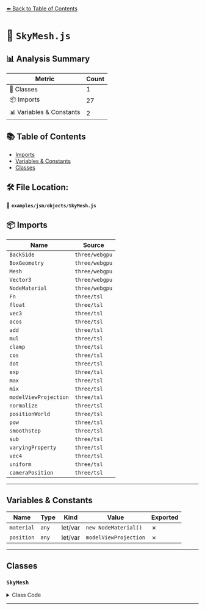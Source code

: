 [⬅️ Back to Table of Contents](../../../index.md)

# 📄 `SkyMesh.js`

## 📊 Analysis Summary

| Metric | Count |
|--------|-------|
| 🧱 Classes | 1 |
| 📦 Imports | 27 |
| 📊 Variables & Constants | 2 |

## 📚 Table of Contents

- [Imports](#imports)
- [Variables & Constants](#variables-constants)
- [Classes](#classes)

## 🛠️ File Location:
📂 **`examples/jsm/objects/SkyMesh.js`**

## 📦 Imports

| Name | Source |
|------|--------|
| `BackSide` | `three/webgpu` |
| `BoxGeometry` | `three/webgpu` |
| `Mesh` | `three/webgpu` |
| `Vector3` | `three/webgpu` |
| `NodeMaterial` | `three/webgpu` |
| `Fn` | `three/tsl` |
| `float` | `three/tsl` |
| `vec3` | `three/tsl` |
| `acos` | `three/tsl` |
| `add` | `three/tsl` |
| `mul` | `three/tsl` |
| `clamp` | `three/tsl` |
| `cos` | `three/tsl` |
| `dot` | `three/tsl` |
| `exp` | `three/tsl` |
| `max` | `three/tsl` |
| `mix` | `three/tsl` |
| `modelViewProjection` | `three/tsl` |
| `normalize` | `three/tsl` |
| `positionWorld` | `three/tsl` |
| `pow` | `three/tsl` |
| `smoothstep` | `three/tsl` |
| `sub` | `three/tsl` |
| `varyingProperty` | `three/tsl` |
| `vec4` | `three/tsl` |
| `uniform` | `three/tsl` |
| `cameraPosition` | `three/tsl` |


---

## Variables & Constants

| Name | Type | Kind | Value | Exported |
|------|------|------|-------|----------|
| `material` | `any` | let/var | `new NodeMaterial()` | ✗ |
| `position` | `any` | let/var | `modelViewProjection` | ✗ |


---

## Classes

### `SkyMesh`

<details><summary>Class Code</summary>

```ts
class SkyMesh extends Mesh {

	/**
	 * Constructs a new skydome.
	 */
	constructor() {

		const material = new NodeMaterial();

		super( new BoxGeometry( 1, 1, 1 ), material );

		/**
		 * The turbidity uniform.
		 *
		 * @type {UniformNode<float>}
		 */
		this.turbidity = uniform( 2 );

		/**
		 * The rayleigh uniform.
		 *
		 * @type {UniformNode<float>}
		 */
		this.rayleigh = uniform( 1 );

		/**
		 * The mieCoefficient uniform.
		 *
		 * @type {UniformNode<float>}
		 */
		this.mieCoefficient = uniform( 0.005 );

		/**
		 * The mieDirectionalG uniform.
		 *
		 * @type {UniformNode<float>}
		 */
		this.mieDirectionalG = uniform( 0.8 );

		/**
		 * The sun position uniform.
		 *
		 * @type {UniformNode<vec3>}
		 */
		this.sunPosition = uniform( new Vector3() );

		/**
		 * The up position.
		 *
		 * @type {UniformNode<vec3>}
		 */
		this.upUniform = uniform( new Vector3( 0, 1, 0 ) );

		/**
		 * This flag can be used for type testing.
		 *
		 * @type {boolean}
		 * @readonly
		 * @default true
		 */
		this.isSky = true;

		// Varyings

		const vSunDirection = varyingProperty( 'vec3' );
		const vSunE = varyingProperty( 'float' );
		const vSunfade = varyingProperty( 'float' );
		const vBetaR = varyingProperty( 'vec3' );
		const vBetaM = varyingProperty( 'vec3' );

		const vertexNode = /*@__PURE__*/ Fn( () => {

			// constants for atmospheric scattering
			const e = float( 2.71828182845904523536028747135266249775724709369995957 );
			// const pi = float( 3.141592653589793238462643383279502884197169 );

			// wavelength of used primaries, according to preetham
			// const lambda = vec3( 680E-9, 550E-9, 450E-9 );
			// this pre-calculation replaces older TotalRayleigh(vec3 lambda) function:
			// (8.0 * pow(pi, 3.0) * pow(pow(n, 2.0) - 1.0, 2.0) * (6.0 + 3.0 * pn)) / (3.0 * N * pow(lambda, vec3(4.0)) * (6.0 - 7.0 * pn))
			const totalRayleigh = vec3( 5.804542996261093E-6, 1.3562911419845635E-5, 3.0265902468824876E-5 );

			// mie stuff
			// K coefficient for the primaries
			// const v = float( 4.0 );
			// const K = vec3( 0.686, 0.678, 0.666 );
			// MieConst = pi * pow( ( 2.0 * pi ) / lambda, vec3( v - 2.0 ) ) * K
			const MieConst = vec3( 1.8399918514433978E14, 2.7798023919660528E14, 4.0790479543861094E14 );

			// earth shadow hack
			// cutoffAngle = pi / 1.95;
			const cutoffAngle = float( 1.6110731556870734 );
			const steepness = float( 1.5 );
			const EE = float( 1000.0 );

			// varying sun position

			const sunDirection = normalize( this.sunPosition );
			vSunDirection.assign( sunDirection );

			// varying sun intensity

			const angle = dot( sunDirection, this.upUniform );
			const zenithAngleCos = clamp( angle, - 1, 1 );
			const sunIntensity = EE.mul( max( 0.0, float( 1.0 ).sub( pow( e, cutoffAngle.sub( acos( zenithAngleCos ) ).div( steepness ).negate() ) ) ) );
			vSunE.assign( sunIntensity );

			// varying sun fade

			const sunfade = float( 1.0 ).sub( clamp( float( 1.0 ).sub( exp( this.sunPosition.y.div( 450000.0 ) ) ), 0, 1 ) );
			vSunfade.assign( sunfade );

			// varying vBetaR

			const rayleighCoefficient = this.rayleigh.sub( float( 1.0 ).mul( float( 1.0 ).sub( sunfade ) ) );

			// extinction (absorption + out scattering)
			// rayleigh coefficients
			vBetaR.assign( totalRayleigh.mul( rayleighCoefficient ) );

			// varying vBetaM

			const c = float( 0.2 ).mul( this.turbidity ).mul( 10E-18 );
			const totalMie = float( 0.434 ).mul( c ).mul( MieConst );

			vBetaM.assign( totalMie.mul( this.mieCoefficient ) );

			// position

			const position = modelViewProjection;
			position.z.assign( position.w ); // set z to camera.far

			return position;

		} )();

		const colorNode = /*@__PURE__*/ Fn( () => {

			// constants for atmospheric scattering
			const pi = float( 3.141592653589793238462643383279502884197169 );

			// optical length at zenith for molecules
			const rayleighZenithLength = float( 8.4E3 );
			const mieZenithLength = float( 1.25E3 );
			// 66 arc seconds -> degrees, and the cosine of that
			const sunAngularDiameterCos = float( 0.999956676946448443553574619906976478926848692873900859324 );

			// 3.0 / ( 16.0 * pi )
			const THREE_OVER_SIXTEENPI = float( 0.05968310365946075 );
			// 1.0 / ( 4.0 * pi )
			const ONE_OVER_FOURPI = float( 0.07957747154594767 );

			//

			const direction = normalize( positionWorld.sub( cameraPosition ) );

			// optical length
			// cutoff angle at 90 to avoid singularity in next formula.
			const zenithAngle = acos( max( 0.0, dot( this.upUniform, direction ) ) );
			const inverse = float( 1.0 ).div( cos( zenithAngle ).add( float( 0.15 ).mul( pow( float( 93.885 ).sub( zenithAngle.mul( 180.0 ).div( pi ) ), - 1.253 ) ) ) );
			const sR = rayleighZenithLength.mul( inverse );
			const sM = mieZenithLength.mul( inverse );

			// combined extinction factor
			const Fex = exp( mul( vBetaR, sR ).add( mul( vBetaM, sM ) ).negate() );

			// in scattering
			const cosTheta = dot( direction, vSunDirection );

			// betaRTheta

			const c = cosTheta.mul( 0.5 ).add( 0.5 );
			const rPhase = THREE_OVER_SIXTEENPI.mul( float( 1.0 ).add( pow( c, 2.0 ) ) );
			const betaRTheta = vBetaR.mul( rPhase );

			// betaMTheta

			const g2 = pow( this.mieDirectionalG, 2.0 );
			const inv = float( 1.0 ).div( pow( float( 1.0 ).sub( float( 2.0 ).mul( this.mieDirectionalG ).mul( cosTheta ) ).add( g2 ), 1.5 ) );
			const mPhase = ONE_OVER_FOURPI.mul( float( 1.0 ).sub( g2 ) ).mul( inv );
			const betaMTheta = vBetaM.mul( mPhase );

			const Lin = pow( vSunE.mul( add( betaRTheta, betaMTheta ).div( add( vBetaR, vBetaM ) ) ).mul( sub( 1.0, Fex ) ), vec3( 1.5 ) );
			Lin.mulAssign( mix( vec3( 1.0 ), pow( vSunE.mul( add( betaRTheta, betaMTheta ).div( add( vBetaR, vBetaM ) ) ).mul( Fex ), vec3( 1.0 / 2.0 ) ), clamp( pow( sub( 1.0, dot( this.upUniform, vSunDirection ) ), 5.0 ), 0.0, 1.0 ) ) );

			// nightsky

			const L0 = vec3( 0.1 ).mul( Fex );

			// composition + solar disc
			const sundisk = smoothstep( sunAngularDiameterCos, sunAngularDiameterCos.add( 0.00002 ), cosTheta );
			L0.addAssign( vSunE.mul( 19000.0 ).mul( Fex ).mul( sundisk ) );

			const texColor = add( Lin, L0 ).mul( 0.04 ).add( vec3( 0.0, 0.0003, 0.00075 ) );

			const retColor = pow( texColor, vec3( float( 1.0 ).div( float( 1.2 ).add( vSunfade.mul( 1.2 ) ) ) ) );

			return vec4( retColor, 1.0 );

		} )();

		material.side = BackSide;
		material.depthWrite = false;

		material.vertexNode = vertexNode;
		material.colorNode = colorNode;

	}

}
```
</details>


---